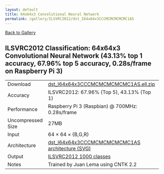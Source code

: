 ```yaml
---
layout: default
title: 64x64x3 Convolutional Neural Network
permalink: /gallery/ILSVRC2012/dst_I64x64x3CCCMCMCMCMCMC1AS
---
```


[Back to Gallery](/ELL/gallery)

## ILSVRC2012 Classification: 64x64x3 Convolutional Neural Network (43.13% top 1 accuracy, 67.96% top 5 accuracy, 0.28s/frame on Raspberry Pi 3)

<table class="table table-striped table-bordered">
    <tr>
        <td> Download </td>
        <td colspan="3"> <a href="https://github.com/Microsoft/ELL-models/raw/master/models/ILSVRC2012/dst_I64x64x3CCCMCMCMCMCMC1AS/dst_I64x64x3CCCMCMCMCMCMC1AS.ell.zip">dst_I64x64x3CCCMCMCMCMCMC1AS.ell.zip</a></td>
    </tr>
    <tr>
        <td> Accuracy </td>
        <td colspan="3"> ILSVRC2012: 67.96% (Top 5), 43.13% (Top 1) </td>
    </tr>
    <tr>
        <td> Performance </td>
        <td colspan="3"> Raspberry Pi 3 (Raspbian) @ 700MHz: 0.28s/frame </td>
    </tr>
    <tr>
        <td> Uncompressed Size </td>
        <td colspan="3"> 27MB </td>
    </tr>
    <tr>
        <td> Input </td>
        <td colspan="3"> 64 &times; 64 &times; {B,G,R} </td>
    </tr>
    <tr>
        <td> Architecture </td>
        <td>
            <a href="https://github.com/Microsoft/ELL-models/raw/master/models/ILSVRC2012/dst_I64x64x3CCCMCMCMCMCMC1AS/dst_I64x64x3CCCMCMCMCMCMC1AS.cntk.svg?sanitize=true" target="_blank">dst_I64x64x3CCCMCMCMCMCMC1AS architecture (SVG)</a>
        </td>
    </tr>
    <tr>
        <td> Output </td>
        <td colspan="3"> <a href="https://github.com/Microsoft/ELL-models/raw/master/models/ILSVRC2012/categories.txt">ILSVRC2012 1000 classes</a> </td>
    </tr>
    <tr>
        <td> Notes </td>
        <td colspan="3"> Trained by Juan Lema using CNTK 2.2 </td>
    </tr>
</table>

